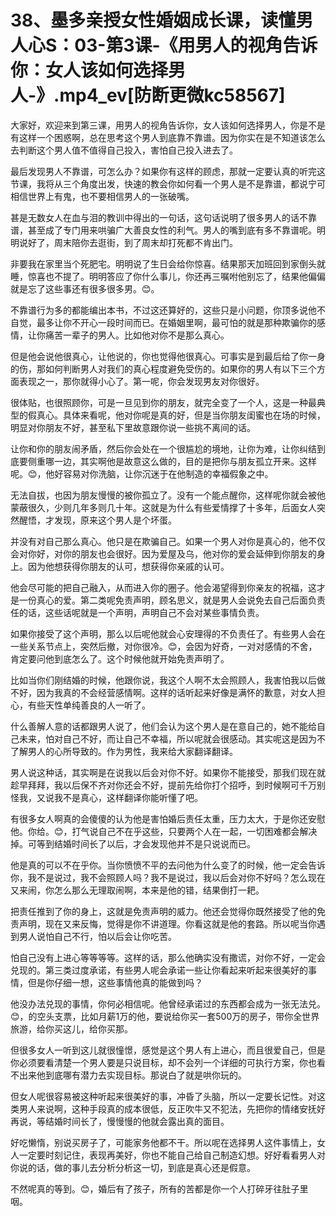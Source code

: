 # 38、墨多亲授女性婚姻成长课，读懂男人心S：03-第3课-《用男人的视角告诉你：女人该如何选择男人-》.mp4_ev[防断更微kc58567]

大家好，欢迎来到第三课，用男人的视角告诉你，女人该如何选择男人，你是不是有这样一个困惑啊，总在思考这个男人到底靠不靠谱。因为你实在是不知道该怎么去判断这个男人值不值得自己投入，害怕自己投入进去了。

最后发现男人不靠谱，可怎么办？如果你有这样的顾虑，那就一定要认真的听完这节课，我将从三个角度出发，快速的教会你如何看一个男人是不是靠谱，都说宁可相信世界上有鬼，也不要相信男人的一张破嘴。

甚是无数女人在血与泪的教训中得出的一句话，这句话说明了很多男人的话不靠谱，甚至成了专门用来哄骗广大善良女性的利气。男人的嘴到底有多不靠谱呢。明明说好了，周末陪你去逛街，到了周末却打死都不肯出门。

非要我在家里当个死肥宅。明明说了生日会给你惊喜。结果那天加班回到家倒头就睡，惊喜也不提了。明明答应了你什么事儿，你还再三嘱咐他别忘了，结果他偏偏就是忘了这些事还有很多很多男。😊。

不靠谱行为多的都能编出本书，不过这还算好的，这些只是小问题，你顶多说他不自觉，最多让你不开心一段时间而已。在婚姻里啊，最可怕的就是那种欺骗你的感情，让你痛苦一辈子的男人。比如他对你不是那么真心。

但是他会说他很真心，让他说的，你也觉得他很真心。可事实是到最后给了你一身的伤，那如何判断男人对我们的真心程度避免受伤的。如果你的男人有以下三个方面表现之一，那你就得小心了。第一呢，你会发现男友对你很好。

很体贴，也很照顾你，可是一旦见到你的朋友，就完全变了一个人，这是一种最典型的假真心。具体来看呢，他对你呢是真的好，但是当你朋友闺蜜也在场的时候，明显对你朋友不好，甚至私下里故意跟你说一些挑不离间的话。

让你和你的朋友闹矛盾，然后你会处在一个很尴尬的境地，让你为难，让你纠结到底要侧重哪一边，其实啊他是故意这么做的，目的是把你与朋友孤立开来。这样呢。😊，他好容易对你洗脑，让你沉迷于在他制造的幸福假象之中。

无法自拔，也因为朋友慢慢的被你孤立了。没有一个能点醒你，这样呢你就会被他蒙蔽很久，少则几年多则几十年。这就是为什么有些爱情撑了十多年，后面女人突然醒悟，才发现，原来这个男人是个坏蛋。

并没有对自己那么真心。他只是在欺骗自己。如果一个男人对你是真心的，他不仅会对你好，对你的朋友也会很好。因为爱屋及乌，他对你的爱会延伸到你朋友的身上。因为他想获得你朋友的认可，想获得你亲戚的认可。

他会尽可能的把自己融入，从而进入你的圈子。他会渴望得到你亲友的祝福，这才是一份真心的爱。第二类呢免责声明，顾名思义，就是男人会说免去自己后面负责任的话，这些话呢就是一个声明，声明自己不会对某些事情负责。

如果你接受了这个声明，那么以后呢他就会心安理得的不负责任了。有些男人会在一些关系节点上，突然后撤，对你很冷。😊，会因为好奇，一对对感情的不舍，肯定要问他到底怎么了。这个时候他就开始免责声明了。

比如当你们刚结婚的时候，他跟你说，我这个人啊不太会照顾人，我害怕我以后做不好，因为我真的不会经营感情啊。这样的话听起来好像是满怀的歉意，对女人担心，有些天性单纯善良的人一听了。

什么善解人意的话都跟男人说了，他们会认为这个男人是在意自己的，她不能给自己未来，怕对自己不好，而让自己不幸福，所以呢就会很感动。其实呢这是因为不了解男人的心所导致的。作为男性，我来给大家翻译翻译。

男人说这种话，其实啊是在说我以后会对你不好。如果你不能接受，那我们现在就趁早拜拜，我以后保不齐对你还会不好，提前先给你打个招呼，到时候啊可千万别怪我，又说我不是真心，这样翻译你能听懂了吧。

有很多女人啊真的会傻傻的认为他是害怕婚后责任太重，压力太大，于是你还安慰他。你给。😊，打气说自己不在乎这些，只要两个人在一起，一切困难都会解决掉。可等到结婚时间长了以后，才会发现他并不是只说说而已。

他是真的可以不在乎你。当你愤愤不平的去问他为什么变了的时候，他一定会告诉你，我不是说过，我不会照顾人吗？我不是说过，我以后会对你不好吗？怎么现在又来闹，你怎么那么无理取闹啊，本来是他的错，结果倒打一耙。

把责任推到了你的身上，这就是免责声明的威力。他还会觉得你既然接受了他的免责声明，现在又来反悔，觉得是你不讲道理。你看这就是他的套路。所以呢当你遇到男人说怕自己不行，怕以后会让你吃苦。

怕自己没有上进心等等等等。这样的话，那么他确实没有撒谎，对你不好，一定会兑现的。第三类过度承诺，有些男人呢会承诺一些让你看起来听起来很美好的事情，但是你仔细一想，这些事情他真的能做到吗？

他没办法兑现的事情，你何必相信呢。他曾经承诺过的东西都会成为一张无法兑。😊，的空头支票，比如月薪1万的他，要说给你买一套500万的房子，带你全世界旅游，给你买这儿，给你买那。

但很多女人一听到这儿就很憧憬，感觉是这个男人有上进心，而且很爱自己，但是你必须要看清楚一个男人要是只说目标，却不会列一个详细的可执行方案，你也看不出来他到底哪有潜力去实现目标。那说白了就是哄你玩的。

但女人呢很容易被这种听起来很美好的事，冲昏了头脑，所以一定要长记性。对这类男人来说啊，这种手段真的成本很低，反正吹牛又不犯法，先把你的情绪安抚好再说，等结婚时间长了，慢慢慢的他就会露出真的面目。

好吃懒惰，别说买房子了，可能家务他都不干。所以呢在选择男人这件事情上，女人一定要时刻记住，表现再美好，你也不能自己给自己制造幻想。好好看看男人对你说的话，做的事儿去分析分析这一切，到底是真心还是假意。

不然呢真的等到。😊，婚后有了孩子，所有的苦都是你一个人打碎牙往肚子里咽。